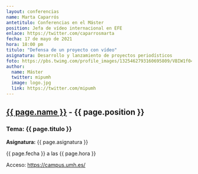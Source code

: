```yaml
---
layout: conferencias
name: Marta Caparrós
antetitulo: Conferencias en el Máster
position: Jefa de vídeo internacional en EFE
enlace: https://twitter.com/caparrosmarta
fecha: 17 de mayo de 2021
hora: 18:00 pm
titulo: "Defensa de un proyecto con vídeo"
asignatura: Desarrollo y lanzamiento de proyectos periodísticos
foto: https://pbs.twimg.com/profile_images/1325462793160695809/VBIW1f04_400x400.jpg
author:
  name: Máster
  twitter: mipumh
  image: logo.jpg
  link: https://twitter.com/mipumh
---
```


<h2><a href="{{ page.enlace }}">{{ page.name }}</a> - {{ page.position }}</h2>
<h3>Tema: {{ page.titulo }}</h3>
<p><strong>Asignatura:</strong> {{ page.asignatura }}</p>
<p>{{ page.fecha }} a las {{ page.hora }}</p>
<p>Acceso: <a href="https://campus.umh.es/">https://campus.umh.es/</a>
<img src="{{ page.foto }}" alt="" class="img-fluid img-rounded">
